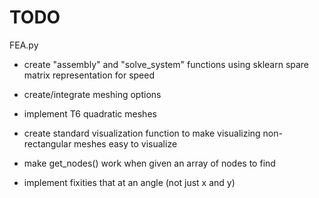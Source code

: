 # TODO

FEA.py

- create "assembly" and "solve_system" functions using sklearn spare matrix representation for speed

- create/integrate meshing options

- implement T6 quadratic meshes

- create standard visualization function to make visualizing non-rectangular meshes easy to visualize

- make get_nodes() work when given an array of nodes to find

- implement fixities that at an angle (not just x and y)
